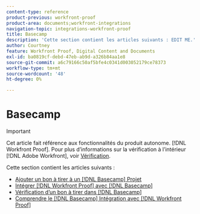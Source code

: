 ```yaml
---
content-type: reference
product-previous: workfront-proof
product-area: documents;workfront-integrations
navigation-topic: integrations-workfront-proof
title: Basecamp
description: 'Cette section contient les articles suivants : EDIT ME.'
author: Courtney
feature: Workfront Proof, Digital Content and Documents
exl-id: ba0819cf-debd-47eb-ab9d-a326b84aa1e8
source-git-commit: a6c79166c50af5bfe4c0341d003052179ce78373
workflow-type: tm+mt
source-wordcount: '48'
ht-degree: 0%

---
```


# Basecamp

>[!IMPORTANT]
>
>Cet article fait référence aux fonctionnalités du produit autonome. [!DNL Workfront Proof]. Pour plus d’informations sur la vérification à l’intérieur [!DNL Adobe Workfront], voir [Vérification](../../../review-and-approve-work/proofing/proofing.md).

Cette section contient les articles suivants :

* [Ajouter un bon à tirer à un [!DNL Basecamp] Projet](../../../workfront-proof/wp-integrations/basecamp/add-proof-to-basecamp-project.md)
* [Intégrer [!DNL Workfront Proof] avec [!DNL Basecamp]](../../../workfront-proof/wp-integrations/basecamp/integrate-workfront-proof-with-basecamp.md)
* [Vérification d’un bon à tirer dans [!DNL Basecamp]](../../../workfront-proof/wp-integrations/basecamp/review-proof-basecamp.md)
* [Comprendre le [!DNL Basecamp] Intégration avec [!DNL Workfront Proof]](../../../workfront-proof/wp-integrations/basecamp/basecamp-integration-overview.md)
